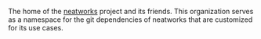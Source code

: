 The home of the [neatworks](https://github.com/neatsys/neatworks) project and its friends. This organization serves as a namespace for the git dependencies of neatworks that are customized for its use cases.
